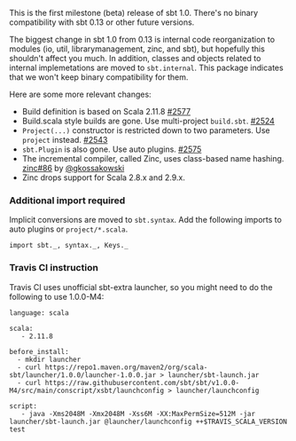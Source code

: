   [@eed3si9n]: https://github.com/eed3si9n
  [@gkossakowski]: https://github.com/gkossakowski
  [@dwijnand]: http://github.com/dwijnand
  [@Duhemm]: https://github.com/Duhemm
  [@jsuereth]: https://github.com/jsuereth
  [86]: https://github.com/sbt/zinc/pull/86
  [2577]: https://github.com/sbt/sbt/pull/2577
  [2575]: https://github.com/sbt/sbt/pull/2575
  [2543]: https://github.com/sbt/sbt/pull/2543
  [2524]: https://github.com/sbt/sbt/pull/2524

This is the first milestone (beta) release of sbt 1.0.
There's no binary compatibility with sbt 0.13 or other future versions.

The biggest change in sbt 1.0 from 0.13 is internal code reorganization to modules
(io, util, librarymanagement, zinc, and sbt), but hopefully this shouldn't affect you much.
In addition, classes and objects related to internal implemetations are moved to `sbt.internal`.
This package indicates that we won't keep binary compatibility for them.

Here are some more relevant changes:

- Build definition is based on Scala 2.11.8 [#2577][2577]
- Build.scala style builds are gone. Use multi-project `build.sbt`. [#2524][2524]
- `Project(...)` constructor is restricted down to two parameters. Use `project` instead. [#2543][2543]
- `sbt.Plugin` is also gone. Use auto plugins. [#2575][2575]
- The incremental compiler, called Zinc, uses class-based name hashing. [zinc#86][86] by [@gkossakowski][@gkossakowski]
- Zinc drops support for Scala 2.8.x and 2.9.x.

### Additional import required

Implicit conversions are moved to `sbt.syntax`. Add the following imports to auto plugins
or `project/*.scala`.

    import sbt._, syntax._, Keys._

### Travis CI instruction

Travis CI uses unofficial sbt-extra launcher, so you might need to do the following to use 1.0.0-M4:

    language: scala

    scala:
       - 2.11.8

    before_install:
      - mkdir launcher
      - curl https://repo1.maven.org/maven2/org/scala-sbt/launcher/1.0.0/launcher-1.0.0.jar > launcher/sbt-launch.jar
      - curl https://raw.githubusercontent.com/sbt/sbt/v1.0.0-M4/src/main/conscript/xsbt/launchconfig > launcher/launchconfig

    script:
       - java -Xms2048M -Xmx2048M -Xss6M -XX:MaxPermSize=512M -jar launcher/sbt-launch.jar @launcher/launchconfig ++$TRAVIS_SCALA_VERSION test

